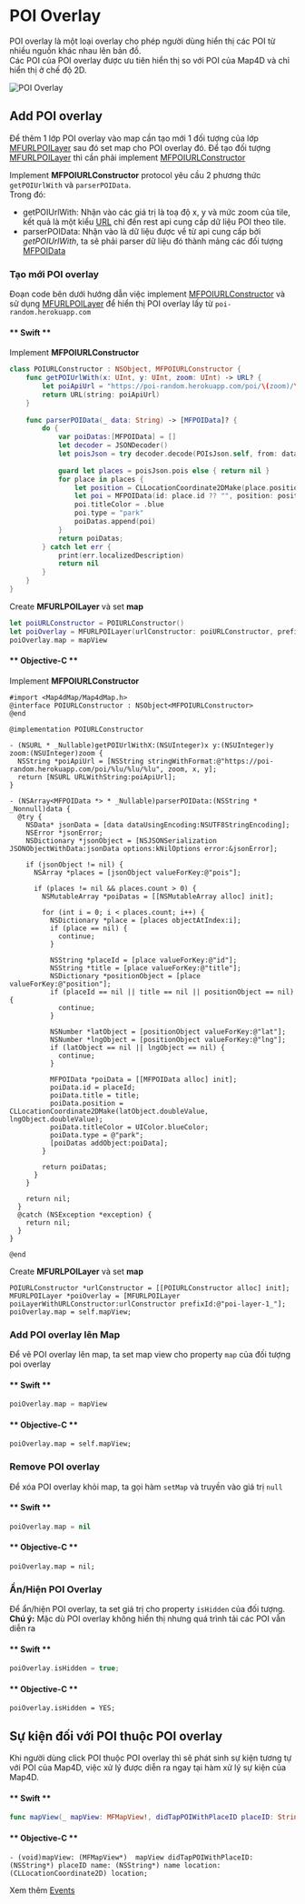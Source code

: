 # POI Overlay

POI overlay là một loại overlay cho phép người dùng hiển thị các POI từ nhiều nguồn khác nhau lên bản đồ.  
Các POI của POI overlay được ưu tiên hiển thị so với POI của Map4D và chỉ hiển thị ở chế độ 2D.

![POI Overlay](../../resource/v1.5/poi-overlay.png)

## Add POI overlay

Để thêm 1 lớp POI overlay vào map cần tạo mới 1 đối tượng của lớp [MFURLPOILayer](/reference/poi-overlay?id=mfurlpoilayer-class) sau đó set map cho POI overlay đó.
Để tạo đối tượng [MFURLPOILayer](/reference/poi-overlay?id=mfurlpoilayer-class) thì cần phải implement [MFPOIURLConstructor](/reference/poi-overlay?id=mfurlpoilayer-class)

Implement **MFPOIURLConstructor** protocol yêu cầu 2 phương thức `getPOIUrlWith` và `parserPOIData`.  
Trong đó:  
- getPOIUrlWith: Nhận vào các giá trị là toạ độ x, y và mức zoom của tile, kết quả là một kiểu [URL](https://developer.apple.com/documentation/foundation/url) chỉ đến rest api cung cấp dữ liệu POI theo tile.
- parserPOIData: Nhận vào là dữ liệu được về từ api cung cấp bởi *getPOIUrlWith*, ta sẽ phải parser dữ liệu đó thành mảng các đối tượng [MFPOIData](/reference/poi-overlay?id=mfpoidata-class)

### Tạo mới POI overlay

Đoạn code bên dưới hướng dẫn việc implement [MFPOIURLConstructor](/reference/poi-overlay?id=mfurlpoilayer-class) và sử dụng [MFURLPOILayer](/reference/poi-overlay?id=mfurlpoilayer-class) để hiển thị POI overlay lấy từ `poi-random.herokuapp.com`

<!-- tabs:start -->
#### ** Swift **
Implement **MFPOIURLConstructor**
```swift
class POIURLConstructor : NSObject, MFPOIURLConstructor {
    func getPOIUrlWith(x: UInt, y: UInt, zoom: UInt) -> URL? {
        let poiApiUrl = "https://poi-random.herokuapp.com/poi/\(zoom)/\(x)/\(y)"
        return URL(string: poiApiUrl)
    }
    
    func parserPOIData(_ data: String) -> [MFPOIData]? {
        do {
            var poiDatas:[MFPOIData] = []
            let decoder = JSONDecoder()
            let poisJson = try decoder.decode(POIsJson.self, from: data.data(using: .utf8)!)
            
            guard let places = poisJson.pois else { return nil }
            for place in places {
                let position = CLLocationCoordinate2DMake(place.position?.lat ?? 0, place.position?.lng ?? 0)
                let poi = MFPOIData(id: place.id ?? "", position: position, title: place.title)
                poi.titleColor = .blue
                poi.type = "park"
                poiDatas.append(poi)
            }
            return poiDatas;
        } catch let err {
            print(err.localizedDescription)
            return nil
        }
    }
}
```

Create **MFURLPOILayer** và set **map**
```swift
let poiURLConstructor = POIURLConstructor()
let poiOverlay = MFURLPOILayer(urlConstructor: poiURLConstructor, prefixId: "poi-overlay")
poiOverlay.map = mapView
```
#### ** Objective-C **
Implement **MFPOIURLConstructor**
```objc
#import <Map4dMap/Map4dMap.h>
@interface POIURLConstructor : NSObject<MFPOIURLConstructor>
@end

@implementation POIURLConstructor

- (NSURL * _Nullable)getPOIUrlWithX:(NSUInteger)x y:(NSUInteger)y zoom:(NSUInteger)zoom {
  NSString *poiApiUrl = [NSString stringWithFormat:@"https://poi-random.herokuapp.com/poi/%lu/%lu/%lu", zoom, x, y];
  return [NSURL URLWithString:poiApiUrl];
}

- (NSArray<MFPOIData *> * _Nullable)parserPOIData:(NSString * _Nonnull)data {
  @try {
    NSData* jsonData = [data dataUsingEncoding:NSUTF8StringEncoding];
    NSError *jsonError;
    NSDictionary *jsonObject = [NSJSONSerialization JSONObjectWithData:jsonData options:kNilOptions error:&jsonError];
    
    if (jsonObject != nil) {
      NSArray *places = [jsonObject valueForKey:@"pois"];

      if (places != nil && places.count > 0) {
        NSMutableArray *poiDatas = [[NSMutableArray alloc] init];
        
        for (int i = 0; i < places.count; i++) {
          NSDictionary *place = [places objectAtIndex:i];
          if (place == nil) {
            continue;
          }
          
          NSString *placeId = [place valueForKey:@"id"];
          NSString *title = [place valueForKey:@"title"];
          NSDictionary *positionObject = [place valueForKey:@"position"];
          if (placeId == nil || title == nil || positionObject == nil) {
            continue;
          }
          
          NSNumber *latObject = [positionObject valueForKey:@"lat"];
          NSNumber *lngObject = [positionObject valueForKey:@"lng"];
          if (latObject == nil || lngObject == nil) {
            continue;
          }
          
          MFPOIData *poiData = [[MFPOIData alloc] init];
          poiData.id = placeId;
          poiData.title = title;
          poiData.position = CLLocationCoordinate2DMake(latObject.doubleValue, lngObject.doubleValue);
          poiData.titleColor = UIColor.blueColor;
          poiData.type = @"park";
          [poiDatas addObject:poiData];
        }
        
        return poiDatas;
      }
    }

    return nil;
  }
  @catch (NSException *exception) {
    return nil;
  }
}

@end
```

Create **MFURLPOILayer** và set **map**
```objc
POIURLConstructor *urlConstructor = [[POIURLConstructor alloc] init];
MFURLPOILayer *poiOverlay = [MFURLPOILayer poiLayerWithURLConstructor:urlConstructor prefixId:@"poi-layer-1_"];
poiOverlay.map = self.mapView;
```
<!-- tabs:end -->

### Add POI overlay lên Map

Để vẽ POI overlay lên map, ta set map view cho property `map` của đối tượng poi overlay

<!-- tabs:start -->
#### ** Swift **
```swift
poiOverlay.map = mapView
```
#### ** Objective-C **
```objc
poiOverlay.map = self.mapView;
```
<!-- tabs:end -->

### Remove POI overlay

Để xóa POI overlay khỏi map, ta gọi hàm `setMap` và truyền vào giá trị `null`

<!-- tabs:start -->
#### ** Swift **
```swift
poiOverlay.map = nil
```
#### ** Objective-C **
```objc
poiOverlay.map = nil;
```
<!-- tabs:end -->

### Ẩn/Hiện POI Overlay

Để ẩn/hiện POI overlay, ta set giá trị cho property `isHidden` của đối tượng.        
**Chú ý:** Mặc dù POI overlay không hiển thị nhưng quá trình tải các POI vẫn diễn ra

<!-- tabs:start -->
#### ** Swift **
```swift
poiOverlay.isHidden = true;
```
#### ** Objective-C **
```objc
poiOverlay.isHidden = YES;
```
<!-- tabs:end -->

## Sự kiện đối với POI thuộc POI overlay

Khi người dùng click POI thuộc POI overlay thì sẽ phát sinh sự kiện tương tự với POI của Map4D, việc xử lý được diễn ra ngay tại hàm xử lý sự kiện của Map4D.

<!-- tabs:start -->
#### ** Swift **
```swift
func mapView(_ mapView: MFMapView!, didTapPOIWithPlaceID placeID: String!, name: String!, location: CLLocationCoordinate2D)
```
#### ** Objective-C **
```objc
- (void)mapView: (MFMapView*)  mapView didTapPOIWithPlaceID: (NSString*) placeID name: (NSString*) name location: (CLLocationCoordinate2D) location;
```
<!-- tabs:end -->

Xem thêm [Events](/guides/map-events)
